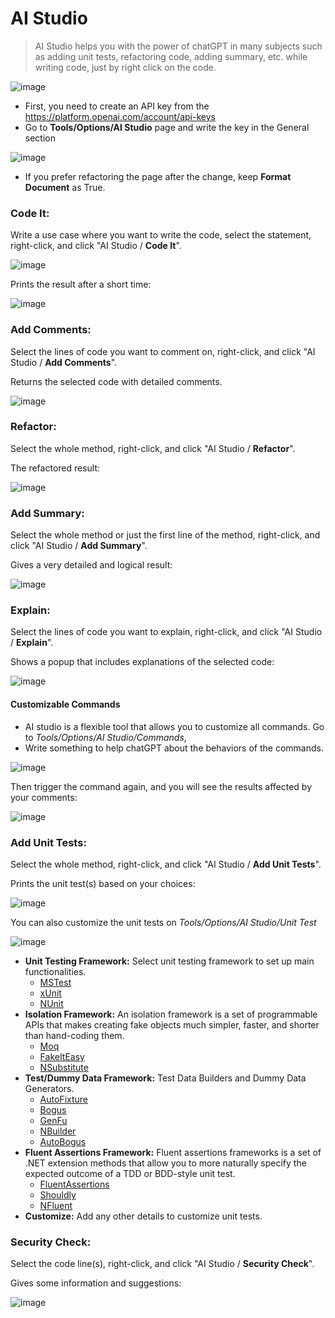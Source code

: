 # AI Studio
> AI Studio helps you with the power of chatGPT in many subjects such as adding unit tests, refactoring code, adding summary, etc. while writing code, just by right click on the code.

![image](https://user-images.githubusercontent.com/4971326/234110009-382af5bf-9bc8-4bec-892b-90bf66b03fa3.png)

- First, you need to create an API key from the https://platform.openai.com/account/api-keys
- Go to **Tools/Options/AI Studio** page and write the key in the General section

![image](https://user-images.githubusercontent.com/4971326/232878716-92165bd8-f1b9-4b3e-ba59-237e1bfad1bc.png)

- If you prefer refactoring the page after the change, keep **Format Document** as True.

### Code It:
Write a use case where you want to write the code, select the statement, right-click, and click "AI Studio / **Code It**".

![image](https://user-images.githubusercontent.com/4971326/232882864-85547d6f-75ee-4d49-8684-a3b736b5da2e.png)

Prints the result after a short time:

![image](https://user-images.githubusercontent.com/4971326/232883443-de21b5c2-3415-4f5b-bed9-49077bf7732c.png)

### Add Comments:
Select the lines of code you want to comment on, right-click, and click "AI Studio / **Add Comments**".

Returns the selected code with detailed comments.

![image](https://user-images.githubusercontent.com/4971326/232887104-8778b163-6cbf-4dcb-a12b-caa6ba266565.png)

### Refactor:
Select the whole method, right-click, and click "AI Studio / **Refactor**".

The refactored result:

![image](https://user-images.githubusercontent.com/4971326/232884573-c8f18fc5-3564-4d8d-ad3a-742b85142b36.png)

### Add Summary:
Select the whole method or just the first line of the method, right-click, and click "AI Studio / **Add Summary**".

Gives a very detailed and logical result:

![image](https://user-images.githubusercontent.com/4971326/232885737-84f7befa-1cad-4ff7-ba10-4b84f659b2fc.png)

### Explain:
Select the lines of code you want to explain, right-click, and click "AI Studio / **Explain**".

Shows a popup that includes explanations of the selected code:

![image](https://user-images.githubusercontent.com/4971326/232888457-c12651dd-abcf-48f1-a0a5-578aaacfff06.png)

#### Customizable Commands
- AI studio is a flexible tool that allows you to customize all commands. Go to *Tools/Options/AI Studio/Commands*,
- Write something to help chatGPT about the behaviors of the commands.

![image](https://user-images.githubusercontent.com/4971326/232889800-d62af5ec-8c41-4fa2-a81e-a6ee84bdf61a.png)

Then trigger the command again, and you will see the results affected by your comments:

![image](https://user-images.githubusercontent.com/4971326/232890352-64908383-623b-43f7-8dfa-32f305f67a43.png)

### Add Unit Tests:
Select the whole method, right-click, and click "AI Studio / **Add Unit Tests**".

Prints the unit test(s) based on your choices:

![image](https://user-images.githubusercontent.com/4971326/232892126-91f3c335-3633-4b4f-8c27-2da5b404e329.png)

You can also customize the unit tests on *Tools/Options/AI Studio/Unit Test*

![image](https://user-images.githubusercontent.com/4971326/232892595-9e304843-8b0d-4420-b058-a0f44688f46e.png)

- **Unit Testing Framework:** Select unit testing framework to set up main functionalities.
  - [MSTest](https://learn.microsoft.com/en-us/dotnet/core/testing/unit-testing-with-mstest)
  - [xUnit](https://learn.microsoft.com/en-us/dotnet/core/testing/unit-testing-with-dotnet-test)
  - [NUnit](https://learn.microsoft.com/en-us/dotnet/core/testing/unit-testing-with-nunit)
- **Isolation Framework:** An isolation framework is a set of programmable APIs that makes creating fake objects much simpler, faster, and shorter than hand-coding them.
  - [Moq](https://github.com/Moq/moq4)
  - [FakeItEasy](https://github.com/FakeItEasy/FakeItEasy)
  - [NSubstitute](https://github.com/nsubstitute/NSubstitute)
- **Test/Dummy Data Framework:** Test Data Builders and Dummy Data Generators.
  - [AutoFixture](https://github.com/AutoFixture/AutoFixture)
  - [Bogus](https://github.com/bchavez/Bogus)
  - [GenFu](https://github.com/MisterJames/GenFu)
  - [NBuilder](https://github.com/nbuilder/nbuilder)
  - [AutoBogus](https://github.com/nickdodd79/AutoBogus)
- **Fluent Assertions Framework:** Fluent assertions frameworks is a set of .NET extension methods that allow you to more naturally specify the expected outcome of a TDD or BDD-style unit test.
  - [FluentAssertions](https://fluentassertions.com/introduction)
  - [Shouldly](https://docs.shouldly.org/)
  - [NFluent](https://github.com/tpierrain/NFluent)
- **Customize:** Add any other details to customize unit tests.

### Security Check:
Select the code line(s), right-click, and click "AI Studio / **Security Check**".

Gives some information and suggestions:

![image](https://user-images.githubusercontent.com/4971326/234108978-486678ec-b2c3-4258-8a3d-e1b9488b9fb3.png)
